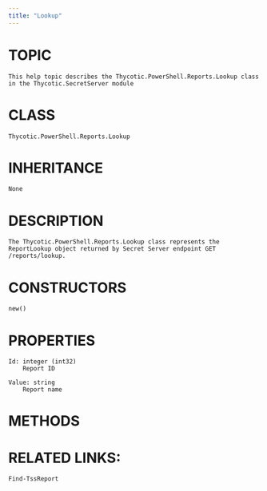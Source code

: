 ```yaml
---
title: "Lookup"
---
```


# TOPIC
    This help topic describes the Thycotic.PowerShell.Reports.Lookup class in the Thycotic.SecretServer module

# CLASS
    Thycotic.PowerShell.Reports.Lookup

# INHERITANCE
    None

# DESCRIPTION
    The Thycotic.PowerShell.Reports.Lookup class represents the ReportLookup object returned by Secret Server endpoint GET /reports/lookup.

# CONSTRUCTORS
    new()

# PROPERTIES
    Id: integer (int32)
        Report ID

    Value: string
        Report name

# METHODS

# RELATED LINKS:
    Find-TssReport
